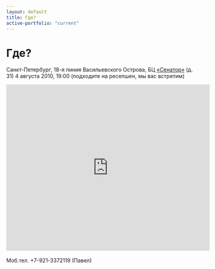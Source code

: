 ```yaml
---
layout: default
title: Где?
active-portfolio: "current"
---
```


Где?
========

Санкт-Петербург, 18-я линия Васильевского Острова, БЦ <a href="http://www.senator.spb.ru/" target="_blank">«Сенатор»</a> (д. 31)
4 августа 2010, 19:00 (подходите на ресепшен, мы вас встретим)

<iframe width="540" height="440" frameborder="0" scrolling="no" marginheight="0" marginwidth="0" src="http://maps.google.com/maps?f=q&amp;source=s_q&amp;hl=en&amp;geocode=&amp;q=Russia,+Sankt-Peterburg,+St+Petersburg,+18-%D1%8F+%D0%BB%D0%B8%D0%BD%D0%B8%D1%8F,+29&amp;sll=59.936634,30.266454&amp;sspn=0.005611,0.01929&amp;ie=UTF8&amp;hq=&amp;hnear=18-ya+liniya,+29,+%E2%84%967,+gorod+Sankt-Peterburg,+Vasileostrovskiy+administrativnyy+rayon,+Russian+Federation,+199178&amp;ll=59.937558,30.26536&amp;spn=0.020638,0.054932&amp;z=14&amp;iwloc=A&amp;output=embed">
	</iframe><br /><br />
Моб.тел. +7-921-3372119 (Павел)
